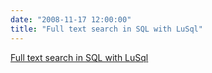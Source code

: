 ```yaml
---
date: "2008-11-17 12:00:00"
title: "Full text search in SQL with LuSql"
---
```


[Full text search in SQL with LuSql](/lemire/blog/2008/11-17-full-text-search-in-sql-with-lusql)

